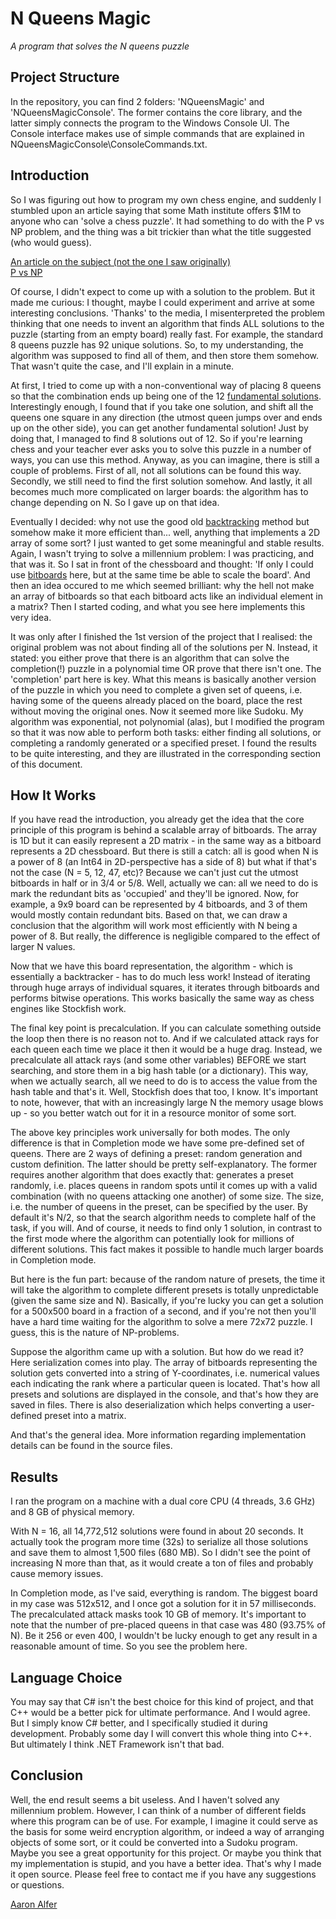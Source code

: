# N Queens Magic
*A program that solves the N queens puzzle*
## Project Structure
In the repository, you can find 2 folders: 'NQueensMagic' and 'NQueensMagicConsole'. The former contains the core library, and the latter simply connects the program to the Windows Console UI. The Console interface makes use of simple commands that are explained in NQueensMagicConsole\ConsoleCommands.txt.
## Introduction
So I was figuring out how to program my own chess engine, and suddenly I stumbled upon an article saying that some Math institute offers $1M to anyone who can 'solve a chess puzzle'. It had something to do with the P vs NP problem, and the thing was a bit trickier than what the title suggested (who would guess).

[An article on the subject (not the one I saw originally)](https://www.st-andrews.ac.uk/news/archive/2017/title,1539813,en.php)  
[P vs NP](http://claymath.org/millennium-problems/p-vs-np-problem)

Of course, I didn't expect to come up with a solution to the problem. But it made me curious: I thought, maybe I could experiment and arrive at some interesting conclusions. 'Thanks' to the media, I misenterpreted the problem thinking that one needs to invent an algorithm that finds ALL solutions to the puzzle (starting from an empty board) really fast. For example, the standard 8 queens puzzle has 92 unique solutions. So, to my understanding, the algorithm was supposed to find all of them, and then store them somehow. That wasn't quite the case, and I'll explain in a minute.

At first, I tried to come up with a non-conventional way of placing 8 queens so that the combination ends up being one of the 12 [fundamental solutions](https://en.wikipedia.org/wiki/Eight_queens_puzzle#Solutions). Interestingly enough, I found that if you take one solution, and shift all the queens one square in any direction (the utmost queen jumps over and ends up on the other side), you can get another fundamental solution! Just by doing that, I managed to find 8 solutions out of 12. So if you're learning chess and your teacher ever asks you to solve this puzzle in a number of ways, you can use this method. Anyway, as you can imagine, there is still a couple of problems. First of all, not all solutions can be found this way. Secondly, we still need to find the first solution somehow. And lastly, it all becomes much more complicated on larger boards: the algorithm has to change depending on N. So I gave up on that idea.

Eventually I decided: why not use the good old [backtracking](https://en.wikipedia.org/wiki/Backtracking) method but somehow make it more efficient than... well, anything that implements a 2D array of some sort? I just wanted to get some meaningful and stable results. Again, I wasn't trying to solve a millennium problem: I was practicing, and that was it. So I sat in front of the chessboard and thought: 'If only I could use [bitboards](https://chessprogramming.wikispaces.com/Bitboards) here, but at the same time be able to scale the board'. And then an idea occured to me which seemed brilliant: why the hell not make an array of bitboards so that each bitboard acts like an individual element in a matrix? Then I started coding, and what you see here implements this very idea.

It was only after I finished the 1st version of the project that I realised: the original problem was not about finding all of the solutions per N. Instead, it stated: you either prove that there is an algorithm that can solve the completion(!) puzzle in a polynomial time OR prove that there isn't one. The 'completion' part here is key. What this means is basically another version of the puzzle in which you need to complete a given set of queens, i.e. having some of the queens already placed on the board, place the rest without moving the original ones. Now it seemed more like Sudoku. My algorithm was exponential, not polynomial (alas), but I modified the program so that it was now able to perform both tasks: either finding all solutions, or completing a randomly generated or a specified preset. I found the results to be quite interesting, and they are illustrated in the corresponding section of this document.

## How It Works
If you have read the introduction, you already get the idea that the core principle of this program is behind a scalable array of bitboards. The array is 1D but it can easily represent a 2D matrix - in the same way as a bitboard represents a 2D chessboard. But there is still a catch: all is good when N is a power of 8 (an Int64 in 2D-perspective has a side of 8) but what if that's not the case (N = 5, 12, 47, etc)? Because we can't just cut the utmost bitboards in half or in 3/4 or 5/8. Well, actually we can: all we need to do is mark the redundant bits as 'occupied' and they'll be ignored. Now, for example, a 9x9 board can be represented by 4 bitboards, and 3 of them would mostly contain redundant bits. Based on that, we can draw a conclusion that the algorithm will work most efficiently with N being a power of 8. But really, the difference is negligible compared to the effect of larger N values.

Now that we have this board representation, the algorithm - which is essentially a backtracker - has to do much less work! Instead of iterating through huge arrays of individual squares, it iterates through bitboards and performs bitwise operations. This works basically the same way as chess engines like Stockfish work.

The final key point is precalculation. If you can calculate something outside the loop then there is no reason not to. And if we calculated attack rays for each queen each time we place it then it would be a huge drag. Instead, we precalculate all attack rays (and some other variables) BEFORE we start searching, and store them in a big hash table (or a dictionary). This way, when we actually search, all we need to do is to access the value from the hash table and that's it. Well, Stockfish does that too, I know. It's important to note, however, that with an increasingly large N the memory usage blows up - so you better watch out for it in a resource monitor of some sort.

The above key principles work universally for both modes. The only difference is that in Completion mode we have some pre-defined set of queens. There are 2 ways of defining a preset: random generation and custom definition. The latter should be pretty self-explanatory. The former requires another algorithm that does exactly that: generates a preset randomly, i.e. places queens in random spots until it comes up with a valid combination (with no queens attacking one another) of some size. The size, i.e. the number of queens in the preset, can be specified by the user. By default it's N/2, so that the search algorithm needs to complete half of the task, if you will. And of course, it needs to find only 1 solution, in contrast to the first mode where the algorithm can potentially look for millions of different solutions. This fact makes it possible to handle much larger boards in Completion mode.

But here is the fun part: because of the random nature of presets, the time it will take the algorithm to complete different presets is totally unpredictable (given the same size and N). Basically, if you're lucky you can get a solution for a 500x500 board in a fraction of a second, and if you're not then you'll have a hard time waiting for the algorithm to solve a mere 72x72 puzzle. I guess, this is the nature of NP-problems.

Suppose the algorithm came up with a solution. But how do we read it? Here serialization comes into play. The array of bitboards representing the solution gets converted into a string of Y-coordinates, i.e. numerical values each indicating the rank where a particular queen is located. That's how all presets and solutions are displayed in the console, and that's how they are saved in files. There is also deserialization which helps converting a user-defined preset into a matrix.

And that's the general idea. More information regarding implementation details can be found in the source files.

## Results
I ran the program on a machine with a dual core CPU (4 threads, 3.6 GHz) and 8 GB of physical memory.

With N = 16, all 14,772,512 solutions were found in about 20 seconds. It actually took the program more time (32s) to serialize all those solutions and save them to almost 1,500 files (680 MB). So I didn't see the point of increasing N more than that, as it would create a ton of files and probably cause memory issues.

In Completion mode, as I've said, everything is random. The biggest board in my case was 512x512, and I once got a solution for it in 57 milliseconds. The precalculated attack masks took 10 GB of memory. It's important to note that the number of pre-placed queens in that case was 480 (93.75% of N). Be it 256 or even 400, I wouldn't be lucky enough to get any result in a reasonable amount of time. So you see the problem here.
## Language Choice
You may say that C# isn't the best choice for this kind of project, and that C++ would be a better pick for ultimate performance. And I would agree. But I simply know C# better, and I specifically studied it during development. Probably some day I will convert this whole thing into C++. But ultimately I think .NET Framework isn't that bad.
## Conclusion
Well, the end result seems a bit useless. And I haven't solved any millennium problem. However, I can think of a number of different fields where this program can be of use. For example, I imagine it could serve as the basis for some weird encryption algorithm, or indeed a way of arranging objects of some sort, or it could be converted into a Sudoku program. Maybe you see a great opportunity for this project. Or maybe you think that my implementation is stupid, and you have a better idea. That's why I made it open source. Please feel free to contact me if you have any suggestions or questions.

[Aaron Alfer](https://github.com/AaronAlfer)
